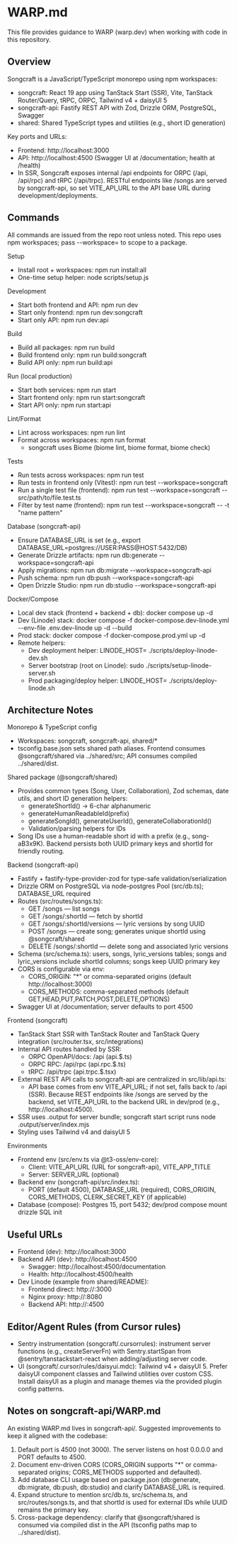 # WARP.md

This file provides guidance to WARP (warp.dev) when working with code in this repository.

## Overview

Songcraft is a JavaScript/TypeScript monorepo using npm workspaces:
- songcraft: React 19 app using TanStack Start (SSR), Vite, TanStack Router/Query, tRPC, ORPC, Tailwind v4 + daisyUI 5
- songcraft-api: Fastify REST API with Zod, Drizzle ORM, PostgreSQL, Swagger
- shared: Shared TypeScript types and utilities (e.g., short ID generation)

Key ports and URLs:
- Frontend: http://localhost:3000
- API: http://localhost:4500 (Swagger UI at /documentation; health at /health)
- In SSR, Songcraft exposes internal /api endpoints for ORPC (/api, /api/rpc) and tRPC (/api/trpc). RESTful endpoints like /songs are served by songcraft-api, so set VITE_API_URL to the API base URL during development/deployments.

## Commands

All commands are issued from the repo root unless noted. This repo uses npm workspaces; pass --workspace=<pkg> to scope to a package.

Setup
- Install root + workspaces: npm run install:all
- One-time setup helper: node scripts/setup.js

Development
- Start both frontend and API: npm run dev
- Start only frontend: npm run dev:songcraft
- Start only API: npm run dev:api

Build
- Build all packages: npm run build
- Build frontend only: npm run build:songcraft
- Build API only: npm run build:api

Run (local production)
- Start both services: npm run start
- Start frontend only: npm run start:songcraft
- Start API only: npm run start:api

Lint/Format
- Lint across workspaces: npm run lint
- Format across workspaces: npm run format
  - songcraft uses Biome (biome lint, biome format, biome check)

Tests
- Run tests across workspaces: npm run test
- Run tests in frontend only (Vitest): npm run test --workspace=songcraft
- Run a single test file (frontend): npm run test --workspace=songcraft -- src/path/to/file.test.ts
- Filter by test name (frontend): npm run test --workspace=songcraft -- -t "name pattern"

Database (songcraft-api)
- Ensure DATABASE_URL is set (e.g., export DATABASE_URL=postgres://USER:PASS@HOST:5432/DB)
- Generate Drizzle artifacts: npm run db:generate --workspace=songcraft-api
- Apply migrations: npm run db:migrate --workspace=songcraft-api
- Push schema: npm run db:push --workspace=songcraft-api
- Open Drizzle Studio: npm run db:studio --workspace=songcraft-api

Docker/Compose
- Local dev stack (frontend + backend + db): docker compose up -d
- Dev (Linode) stack: docker compose -f docker-compose.dev-linode.yml --env-file .env.dev-linode up -d --build
- Prod stack: docker compose -f docker-compose.prod.yml up -d
- Remote helpers:
  - Dev deployment helper: LINODE_HOST=<ip> ./scripts/deploy-linode-dev.sh
  - Server bootstrap (root on Linode): sudo ./scripts/setup-linode-server.sh
  - Prod packaging/deploy helper: LINODE_HOST=<ip> ./scripts/deploy-linode.sh

## Architecture Notes

Monorepo & TypeScript config
- Workspaces: songcraft, songcraft-api, shared/*
- tsconfig.base.json sets shared path aliases. Frontend consumes @songcraft/shared via ../shared/src; API consumes compiled ../shared/dist.

Shared package (@songcraft/shared)
- Provides common types (Song, User, Collaboration), Zod schemas, date utils, and short ID generation helpers:
  - generateShortId() -> 6-char alphanumeric
  - generateHumanReadableId(prefix)
  - generateSongId(), generateUserId(), generateCollaborationId()
  - Validation/parsing helpers for IDs
- Song IDs use a human-readable short id with a prefix (e.g., song-aB3x9K). Backend persists both UUID primary keys and shortId for friendly routing.

Backend (songcraft-api)
- Fastify + fastify-type-provider-zod for type-safe validation/serialization
- Drizzle ORM on PostgreSQL via node-postgres Pool (src/db.ts); DATABASE_URL required
- Routes (src/routes/songs.ts):
  - GET /songs — list songs
  - GET /songs/:shortId — fetch by shortId
  - GET /songs/:shortId/versions — lyric versions by song UUID
  - POST /songs — create song; generates unique shortId using @songcraft/shared
  - DELETE /songs/:shortId — delete song and associated lyric versions
- Schema (src/schema.ts): users, songs, lyric_versions tables; songs and lyric_versions include shortId columns; songs keep UUID primary key
- CORS is configurable via env:
  - CORS_ORIGIN: "*" or comma-separated origins (default http://localhost:3000)
  - CORS_METHODS: comma-separated methods (default GET,HEAD,PUT,PATCH,POST,DELETE,OPTIONS)
- Swagger UI at /documentation; server defaults to port 4500

Frontend (songcraft)
- TanStack Start SSR with TanStack Router and TanStack Query integration (src/router.tsx, src/integrations)
- Internal API routes handled by SSR:
  - ORPC OpenAPI/docs: /api (api.$.ts)
  - ORPC RPC: /api/rpc (api.rpc.$.ts)
  - tRPC: /api/trpc (api.trpc.$.tsx)
- External REST API calls to songcraft-api are centralized in src/lib/api.ts:
  - API base comes from env VITE_API_URL; if not set, falls back to /api (SSR). Because REST endpoints like /songs are served by the backend, set VITE_API_URL to the backend URL in dev/prod (e.g., http://localhost:4500).
- SSR uses .output for server bundle; songcraft start script runs node .output/server/index.mjs
- Styling uses Tailwind v4 and daisyUI 5

Environments
- Frontend env (src/env.ts via @t3-oss/env-core):
  - Client: VITE_API_URL (URL for songcraft-api), VITE_APP_TITLE
  - Server: SERVER_URL (optional)
- Backend env (songcraft-api/src/index.ts):
  - PORT (default 4500), DATABASE_URL (required), CORS_ORIGIN, CORS_METHODS, CLERK_SECRET_KEY (if applicable)
- Database (compose): Postgres 15, port 5432; dev/prod compose mount drizzle SQL init

## Useful URLs
- Frontend (dev): http://localhost:3000
- Backend API (dev): http://localhost:4500
  - Swagger: http://localhost:4500/documentation
  - Health: http://localhost:4500/health
- Dev Linode (example from shared/README):
  - Frontend direct: http://<host>:3000
  - Nginx proxy: http://<host>:8080
  - Backend API: http://<host>:4500

## Editor/Agent Rules (from Cursor rules)
- Sentry instrumentation (songcraft/.cursorrules): instrument server functions (e.g., createServerFn) with Sentry.startSpan from @sentry/tanstackstart-react when adding/adjusting server code.
- UI (songcraft/.cursor/rules/daisyui.mdc): Tailwind v4 + daisyUI 5. Prefer daisyUI component classes and Tailwind utilities over custom CSS. Install daisyUI as a plugin and manage themes via the provided plugin config patterns.

## Notes on songcraft-api/WARP.md
An existing WARP.md lives in songcraft-api/. Suggested improvements to keep it aligned with the codebase:
1) Default port is 4500 (not 3000). The server listens on host 0.0.0.0 and PORT defaults to 4500.
2) Document env-driven CORS (CORS_ORIGIN supports "*" or comma-separated origins; CORS_METHODS supported and defaulted).
3) Add database CLI usage based on package.json (db:generate, db:migrate, db:push, db:studio) and clarify DATABASE_URL is required.
4) Expand structure to mention src/db.ts, src/schema.ts, and src/routes/songs.ts, and that shortId is used for external IDs while UUID remains the primary key.
5) Cross-package dependency: clarify that @songcraft/shared is consumed via compiled dist in the API (tsconfig paths map to ../shared/dist).


